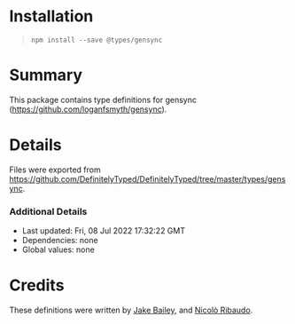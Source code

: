 # Installation
> `npm install --save @types/gensync`

# Summary
This package contains type definitions for gensync (https://github.com/loganfsmyth/gensync).

# Details
Files were exported from https://github.com/DefinitelyTyped/DefinitelyTyped/tree/master/types/gensync.

### Additional Details
 * Last updated: Fri, 08 Jul 2022 17:32:22 GMT
 * Dependencies: none
 * Global values: none

# Credits
These definitions were written by [Jake Bailey](https://github.com/jakebailey), and [Nicolò Ribaudo](https://github.com/nicolo-ribaudo).
